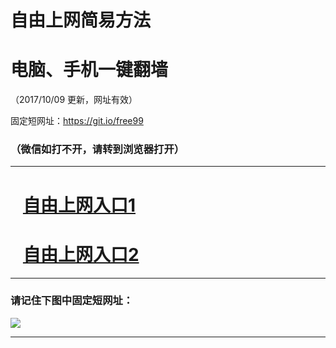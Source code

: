 ﻿# 自由上网简易方法

# 电脑、手机一键翻墙

（2017/10/09 更新，网址有效）

固定短网址：https://git.io/free99

### （微信如打不开，请转到浏览器打开）


***





# &nbsp;&nbsp; <a href="http://ft879113592.fwq-tz-1001.info/fwqtz01.html?t=100900117142 " target="_blank">自由上网入口1</a>
# &nbsp;&nbsp; <a href="http://ft155629753.fwq-tz-1002.info/fwqtz02.html?t=100900117362 " target="_blank">自由上网入口2</a>
***

### 请记住下图中固定短网址：

<img src="https://s3-us-west-2.amazonaws.com/fwq-1001/yjfq-20170905okok.png" /> 


***

